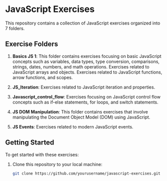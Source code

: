 # JavaScript Exercises

This repository contains a collection of JavaScript exercises organized into 7 folders.

## Exercise Folders

1. **Basics JS 1**: This folder contains exercises focusing on basic JavaScript concepts such as variables, data types, type conversion, comparisons, strings, dates, numbers, and math operations.
Exercises related to JavaScript arrays and objects.
Exercises related to JavaScript functions, arrow functions, and scopes.

2. **JS_Iteration**: Exercises related to JavaScript iteration and properties.

3. **Javascript_control_flow**: Exercises focusing on JavaScript control flow concepts such as if-else statements, for loops, and switch statements.

4. **JS DOM Manipulation**: This folder contains exercises that involve manipulating the Document Object Model (DOM) using JavaScript.

5. **JS Events**: Exercises related to modern JavaScript events.

## Getting Started

To get started with these exercises:

1. Clone this repository to your local machine:
   ```bash
   git clone https://github.com/yourusername/javascript-exercises.git
